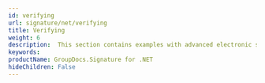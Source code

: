 ```yaml
---
id: verifying
url: signature/net/verifying
title: Verifying
weight: 6
description:  This section contains examples with advanced electronic signatures verification across the document and its pages with GroupDocs.Signature API.
keywords: 
productName: GroupDocs.Signature for .NET
hideChildren: False
---
```

